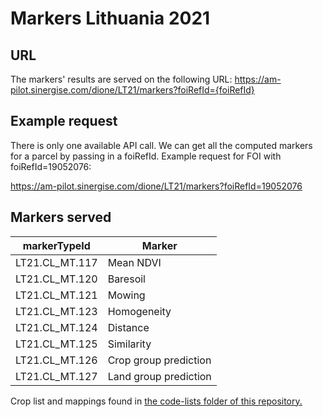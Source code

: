 # Markers Lithuania 2021

## URL

The markers' results are served on the following URL:
 https://am-pilot.sinergise.com/dione/LT21/markers?foiRefId={foiRefId}

## Example request

There is only one available API call. We can get all the computed markers for a parcel by passing in a foiRefId. Example request for FOI with foiRefId=19052076:

https://am-pilot.sinergise.com/dione/LT21/markers?foiRefId=19052076

## Markers served

| markerTypeId   | Marker                |
| -------------- | --------------------- |
| LT21.CL_MT.117 | Mean NDVI             |
| LT21.CL_MT.120 | Baresoil              |
| LT21.CL_MT.121 | Mowing                |
| LT21.CL_MT.123 | Homogeneity           |
| LT21.CL_MT.124 | Distance              |
| LT21.CL_MT.125 | Similarity            |
| LT21.CL_MT.126 | Crop group prediction |
| LT21.CL_MT.127 | Land group prediction |

Crop list and mappings found in [the code-lists folder of this repository.](code-lists/Lithuania/)

